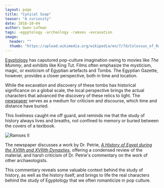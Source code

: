 ```yaml
---
layout: page
title: "Cynical Soap"
teaser: "A curiosity"
date: 2016-10-04
author: Gwen Lofman
tags: -egyptology -archeology -ramses -excavation
image:
  header: ""
  thumb: "https://upload.wikimedia.org/wikipedia/en/7/7d/Colossus_of_Ramesses_II_restored.jpg"
---
```

[Egyptology](https://www.britannica.com/science/Egyptology) has caputured pop-culture imagination owing to movies like _The Mummy_, and exhibits like King Tut.  Films often emphasize the mysticism, magic, or exoticism of Egyptian artefacts and Tombs.  The Egyptian Gazette, however, provides a closer perspective, both in time and location.

While the excavation and discovery of these tombs has historical significance on a global scale, the local perspective brings the actual characters that advanced the discovery of these relics to light.  The [newspaper](https://github.com/Lionex/dig-eg-gaz/blob/7dbde112756552ed412ee7145eb84208ffe34fd4/ocr/1905-10-06-p3.txt#L88) serves as a medium for criticism and discourse, which time and distance have buried.

This liveliness caught me off guard, and reminds me that the study of history always lives and breaths, not confined to memory or buried between the covers of a textbook.

![Ramses II](https://upload.wikimedia.org/wikipedia/en/7/7d/Colossus_of_Ramesses_II_restored.jpg)

The newspaper discusses a work by Dr. Petrie, _[A History of Egypt during the XVIIth and XVIIIth Dynasties](https://archive.org/details/cu31924085360844)_, offering a condensed review of the material, and harsh criticism of Dr. Petrie's commentary on the work of other archaeologists.

This commentary reveals some valuable context behind the study of history, as well as the history itself, and brings to life the real characters behind the study of Egyptology that we often romanticize in pop culture.
